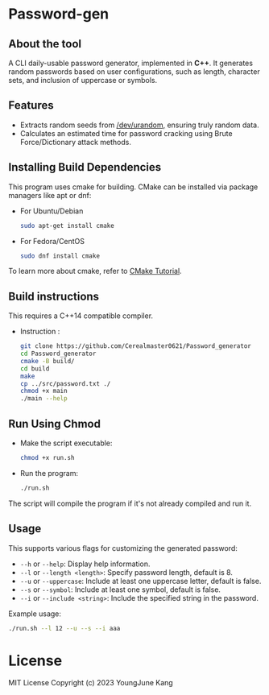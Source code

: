 # Password-gen

## About the tool

A CLI daily-usable password generator, implemented in **C++**. It generates random passwords based on user configurations, such as length, character sets, and inclusion of uppercase or symbols.

## Features

- Extracts random seeds from [/dev/urandom,](https://en.wikipedia.org/wiki//dev/random) ensuring truly random data.
- Calculates an estimated time for password cracking using Brute Force/Dictionary attack methods.

## Installing Build Dependencies

This program uses cmake for building. CMake can be installed via package managers like apt or dnf:

- For Ubuntu/Debian
  ```bash
  sudo apt-get install cmake
-   For Fedora/CentOS
    ```bash
    sudo dnf install cmake 
To learn more about cmake, refer to [CMake Tutorial](https://cmake.org/cmake/help/latest/guide/tutorial/index.html).

## Build instructions

This requires a C++14 compatible compiler.

-   Instruction :
    
    ```bash
    git clone https://github.com/Cerealmaster0621/Password_generator
    cd Password_generator
    cmake -B build/
    cd build
    make
    cp ../src/password.txt ./
    chmod +x main
    ./main --help
    ```
## Run Using Chmod

-   Make the script executable:  
    ```bash
    chmod +x run.sh
    ```
    
-   Run the program:
    ```bash
    ./run.sh
    ``` 
   
The script will compile the program if it's not already compiled and run it.

## Usage

This supports various flags for customizing the generated password:

-   `--h` or `--help`: Display help information.
-   `--l` or `--length <length>`: Specify password length, default is 8.
-   `--u` or `--uppercase`: Include at least one uppercase letter, default is false.
-   `--s` or `--symbol`: Include at least one symbol, default is false.
-   `--i` or `--include <string>`: Include the specified string in the password.

Example usage:
``` bash
./run.sh --l 12 --u --s --i aaa
```
# License 
MIT License Copyright (c) 2023 YoungJune Kang
